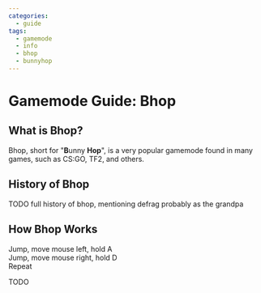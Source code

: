 ```yaml
---
categories:
  - guide
tags:
  - gamemode
  - info
  - bhop
  - bunnyhop
---
```


# Gamemode Guide: Bhop

## What is Bhop?

Bhop, short for "**B**unny **Hop**", is a very popular gamemode found in many games, such as CS:GO, TF2, and others.

## History of Bhop

TODO full history of bhop, mentioning defrag probably as the grandpa

## How Bhop Works

Jump, move mouse left, hold A  
Jump, move mouse right, hold D  
Repeat

TODO
